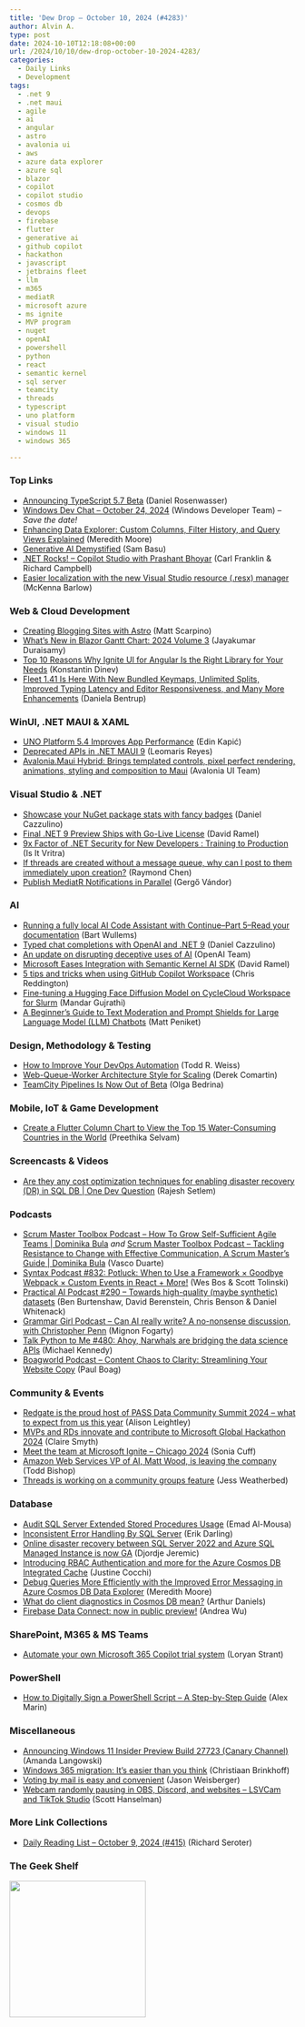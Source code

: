 ```yaml
---
title: 'Dew Drop – October 10, 2024 (#4283)'
author: Alvin A.
type: post
date: 2024-10-10T12:18:08+00:00
url: /2024/10/10/dew-drop-october-10-2024-4283/
categories:
  - Daily Links
  - Development
tags:
  - .net 9
  - .net maui
  - agile
  - ai
  - angular
  - astro
  - avalonia ui
  - aws
  - azure data explorer
  - azure sql
  - blazor
  - copilot
  - copilot studio
  - cosmos db
  - devops
  - firebase
  - flutter
  - generative ai
  - github copilot
  - hackathon
  - javascript
  - jetbrains fleet
  - llm
  - m365
  - mediatR
  - microsoft azure
  - ms ignite
  - MVP program
  - nuget
  - openAI
  - powershell
  - python
  - react
  - semantic kernel
  - sql server
  - teamcity
  - threads
  - typescript
  - uno platform
  - visual studio
  - windows 11
  - windows 365

---
```

### <a name="top"></a>Top Links

  * <a href="https://devblogs.microsoft.com/typescript/announcing-typescript-5-7-beta/" target="_blank" rel="noopener">Announcing TypeScript 5.7 Beta</a> (Daniel Rosenwasser)
  * <a href="http://www.youtube.com/watch?v=5Gk3TDyv0IU" target="_blank" rel="noopener">Windows Dev Chat &#8211; October 24, 2024</a> (Windows Developer Team) _&#8211; Save the date!_
  * <a href="https://devblogs.microsoft.com/cosmosdb/data-explorer-custom-columns-filter-history-and-query-views-explained/" target="_blank" rel="noopener">Enhancing Data Explorer: Custom Columns, Filter History, and Query Views Explained</a> (Meredith Moore)
  * <a href="https://www.telerik.com/blogs/generative-ai-demystified" target="_blank" rel="noopener">Generative AI Demystified</a> (Sam Basu)
  * <a href="https://www.spreaker.com/episode/copilot-studio-with-prashant-bhoyar--62306592" target="_blank" rel="noopener">.NET Rocks! &#8211; Copilot Studio with Prashant Bhoyar</a> (Carl Franklin & Richard Campbell)
  * <a href="https://devblogs.microsoft.com/visualstudio/easier-localization-with-the-new-resource-resx-manager/" target="_blank" rel="noopener">Easier localization with the new Visual Studio resource (.resx) manager</a> (McKenna Barlow)



### <a name="web"></a>Web & Cloud Development

  * <a href="https://www.codeproject.com/Articles/5388799/Creating-Blogging-Sites-with-Astro" target="_blank" rel="noopener">Creating Blogging Sites with Astro</a> (Matt Scarpino)
  * <a href="https://www.syncfusion.com/blogs/post/blazor-gantt-chart-2024-volume-3?utm_source=alvinashcraft&utm_medium=email&utm_campaign=alvinashcraft_blog_edmoct24" target="_blank" rel="noopener">What’s New in Blazor Gantt Chart: 2024 Volume 3</a> (Jayakumar Duraisamy)
  * <a href="https://www.infragistics.com/community/blogs/b/infragistics/posts/why-ignite-ui-for-angular-is-the-right-library" target="_blank" rel="noopener">Top 10 Reasons Why Ignite UI for Angular Is the Right Library for Your Needs</a> (Konstantin Dinev)
  * <a href="https://blog.jetbrains.com/fleet/2024/10/fleet-1-41-is-here-with-new-bundled-keymaps-unlimited-splits-improved-typing-latency-and-editor-responsiveness-and-many-more-enhancements/" target="_blank" rel="noopener">Fleet 1.41 Is Here With New Bundled Keymaps, Unlimited Splits, Improved Typing Latency and Editor Responsiveness, and Many More Enhancements</a> (Daniela Bentrup)



### <a name="silverlight"></a>WinUI, .NET MAUI & XAML

  * <a href="https://www.infoq.com/news/2024/10/uno-platform-54-performance/?utm_campaign=infoq_content&utm_source=infoq&utm_medium=feed&utm_term=global" target="_blank" rel="noopener">UNO Platform 5.4 Improves App Performance</a> (Edin Kapić)
  * <a href="https://www.telerik.com/blogs/deprecated-apis-net-maui-9" target="_blank" rel="noopener">Deprecated APIs in .NET MAUI 9</a> (Leomaris Reyes)
  * <a href="https://github.com/AvaloniaUI/AvaloniaMauiHybrid" target="_blank" rel="noopener">Avalonia.Maui Hybrid: Brings templated controls, pixel perfect rendering, animations, styling and composition to Maui</a> (Avalonia UI Team)



### <a name="dotnet"></a>Visual Studio & .NET

  * <a href="https://www.cazzulino.com/nuget-stats.html" target="_blank" rel="noopener">Showcase your NuGet package stats with fancy badges</a> (Daniel Cazzulino)
  * <a href="https://visualstudiomagazine.com/Articles/2024/10/09/Final-NET-9-Preview-Ships-with-Go-Live-License.aspx" target="_blank" rel="noopener">Final .NET 9 Preview Ships with Go-Live License</a> (David Ramel)
  * <a href="https://isitvritra101.medium.com/9x-factor-of-net-security-for-new-developers-training-to-production-061ac0fa20e7" target="_blank" rel="noopener">9x Factor of .NET Security for New Developers : Training to Production</a> (Is It Vritra)
  * <a href="https://devblogs.microsoft.com/oldnewthing/20241009-00/?p=110354" target="_blank" rel="noopener">If threads are created without a message queue, why can I post to them immediately upon creation?</a> (Raymond Chen)
  * <a href="https://code-maze.com/mediatr-parallel-publishing-notifications/" target="_blank" rel="noopener">Publish MediatR Notifications in Parallel</a> (Gergő Vándor)



### AI

  * <a href="https://bartwullems.blogspot.com/2024/10/running-fully-local-ai-code-assistant.html" target="_blank" rel="noopener">Running a fully local AI Code Assistant with Continue–Part 5–Read your documentation</a> (Bart Wullems)
  * <a href="https://www.cazzulino.com/typed-chat.html" target="_blank" rel="noopener">Typed chat completions with OpenAI and .NET 9</a> (Daniel Cazzulino)
  * <a href="https://openai.com/global-affairs/an-update-on-disrupting-deceptive-uses-of-ai" target="_blank" rel="noopener">An update on disrupting deceptive uses of AI</a> (OpenAI Team)
  * <a href="https://visualstudiomagazine.com/Articles/2024/10/09/Microsoft-Eases-Integration-with-Semantic-Kernel-AI-SDK.aspx" target="_blank" rel="noopener">Microsoft Eases Integration with Semantic Kernel AI SDK</a> (David Ramel)
  * <a href="https://github.blog/ai-and-ml/github-copilot/5-tips-and-tricks-when-using-github-copilot-workspace/" target="_blank" rel="noopener">5 tips and tricks when using GitHub Copilot Workspace</a> (Chris Reddington)
  * <a href="https://techcommunity.microsoft.com/t5/azure-compute-blog/fine-tuning-a-hugging-face-diffusion-model-on-cyclecloud/ba-p/4262431" target="_blank" rel="noopener">Fine-tuning a Hugging Face Diffusion Model on CycleCloud Workspace for Slurm</a> (Mandar Gujrathi)
  * <a href="https://techcommunity.microsoft.com/t5/educator-developer-blog/a-beginner-s-guide-to-text-moderation-and-prompt-shields-for/ba-p/4255083" target="_blank" rel="noopener">A Beginner&#8217;s Guide to Text Moderation and Prompt Shields for Large Language Model (LLM) Chatbots</a> (Matt Peniket)



### <a name="design"></a>Design, Methodology & Testing

  * <a href="https://www.docker.com/blog/how-to-improve-your-devops-automation/" target="_blank" rel="noopener">How to Improve Your DevOps Automation</a> (Todd R. Weiss)
  * <a href="https://codeopinion.com/web-queue-worker-architecture-style-for-scaling/" target="_blank" rel="noopener">Web-Queue-Worker Architecture Style for Scaling</a> (Derek Comartin)
  * <a href="https://blog.jetbrains.com/teamcity/2024/10/teamcity-pipelines-out-of-beta/" target="_blank" rel="noopener">TeamCity Pipelines Is Now Out of Beta</a> (Olga Bedrina)



### <a name="mobile"></a>Mobile, IoT & Game Development

  * <a href="https://www.syncfusion.com/blogs/post/flutter-column-chart-for-water-consumption" target="_blank" rel="noopener">Create a Flutter Column Chart to View the Top 15 Water-Consuming Countries in the World</a> (Preethika Selvam)



### <a name="videos"></a>Screencasts & Videos

  * <a href="http://www.youtube.com/watch?v=ZLy8_6HCb8Y" target="_blank" rel="noopener">Are they any cost optimization techniques for enabling disaster recovery (DR) in SQL DB | One Dev Question</a> (Rajesh Setlem)



### <a name="podcasts"></a>Podcasts

  * <a href="https://scrummastertoolbox.libsyn.com/how-to-grow-self-sufficient-agile-teams-dominika-bula" target="_blank" rel="noopener">Scrum Master Toolbox Podcast &#8211; How To Grow Self-Sufficient Agile Teams | Dominika Bula</a> _and_ <a href="https://scrummastertoolbox.libsyn.com/tackling-resistance-to-change-with-effective-communication-a-scrum-masters-guide-dominika-bula" target="_blank" rel="noopener">Scrum Master Toolbox Podcast &#8211; Tackling Resistance to Change with Effective Communication, A Scrum Master’s Guide | Dominika Bula</a> (Vasco Duarte)
  * <a href="https://syntax.fm/832" target="_blank" rel="noopener">Syntax Podcast #832: Potluck: When to Use a Framework × Goodbye Webpack × Custom Events in React + More!</a> (Wes Bos & Scott Tolinski)
  * <a href="https://changelog.com/practicalai/290" target="_blank" rel="noopener">Practical AI Podcast #290 &#8211; Towards high-quality (maybe synthetic) datasets</a> (Ben Burtenshaw, David Berenstein, Chris Benson & Daniel Whitenack)
  * <a href="https://grammar-girl.simplecast.com/episodes/penn-3GkFSD1b" target="_blank" rel="noopener">Grammar Girl Podcast &#8211; Can AI really write? A no-nonsense discussion, with Christopher Penn</a> (Mignon Fogarty)
  * <a href="https://talkpython.fm/episodes/show/480/ahoy-narwhals-are-bridging-the-data-science-apis" target="_blank" rel="noopener">Talk Python to Me #480: Ahoy, Narwhals are bridging the data science APIs</a> (Michael Kennedy)
  * <a href="https://boagworld.com/season/rebooted/episode/004/" target="_blank" rel="noopener">Boagworld Podcast &#8211; Content Chaos to Clarity: Streamlining Your Website Copy</a> (Paul Boag)



### <a name="events"></a>Community & Events

  * <a href="https://www.red-gate.com/blog/redgate-events/redgate-is-the-proud-host-of-pass-data-community-summit-2024-what-to-expect-from-us-this-year" target="_blank" rel="noopener">Redgate is the proud host of PASS Data Community Summit 2024 – what to expect from us this year</a> (Alison Leightley)
  * <a href="https://techcommunity.microsoft.com/t5/microsoft-mvp-communities-blog/mvps-and-rds-innovate-and-contribute-to-microsoft-global/ba-p/4266737" target="_blank" rel="noopener">MVPs and RDs innovate and contribute to Microsoft Global Hackathon 2024</a> (Claire Smyth)
  * <a href="https://techcommunity.microsoft.com/t5/itops-talk-blog/meet-the-team-at-microsoft-ignite-chicago-2024/ba-p/4265992" target="_blank" rel="noopener">Meet the team at Microsoft Ignite &#8211; Chicago 2024</a> (Sonia Cuff)
  * <a href="https://www.geekwire.com/2024/amazon-web-services-vp-of-ai-matt-wood-is-leaving-the-company/" target="_blank" rel="noopener">Amazon Web Services VP of AI, Matt Wood, is leaving the company</a> (Todd Bishop)
  * <a href="https://www.theverge.com/2024/10/9/24265936/threads-loops-community-groups-feature" target="_blank" rel="noopener">Threads is working on a community groups feature</a> (Jess Weatherbed)



### <a name="sql"></a>Database

  * <a href="https://www.mssqltips.com/sqlservertip/8102/audit-sql-server-extended-stored-procedures-usage/" target="_blank" rel="noopener">Audit SQL Server Extended Stored Procedures Usage</a> (Emad Al-Mousa)
  * <a href="https://erikdarling.com/inconsistent-error-handling-by-sql-server/" target="_blank" rel="noopener">Inconsistent Error Handling By SQL Server</a> (Erik Darling)
  * <a href="https://techcommunity.microsoft.com/t5/azure-sql-blog/online-disaster-recovery-between-sql-server-2022-and-azure-sql/ba-p/4265723" target="_blank" rel="noopener">Online disaster recovery between SQL Server 2022 and Azure SQL Managed Instance is now GA</a> (Djordje Jeremic)
  * <a href="https://devblogs.microsoft.com/cosmosdb/introducing-rbac-authentication-and-more-for-the-azure-cosmos-db-integrated-cache/" target="_blank" rel="noopener">Introducing RBAC Authentication and more for the Azure Cosmos DB Integrated Cache</a> (Justine Cocchi)
  * <a href="https://devblogs.microsoft.com/cosmosdb/improved-error-messaging-in-azure-cosmos-db-data-explorer/" target="_blank" rel="noopener">Debug Queries More Efficiently with the Improved Error Messaging in Azure Cosmos DB Data Explorer</a> (Meredith Moore)
  * <a href="https://www.sqlservercentral.com/blogs/what-do-client-diagnostics-in-cosmos-db-mean" target="_blank" rel="noopener">What do client diagnostics in Cosmos DB mean?</a> (Arthur Daniels)
  * <a href="https://firebase.blog/posts/2024/10/data-connect-public-preview" target="_blank" rel="noopener">Firebase Data Connect: now in public preview!</a> (Andrea Wu)



### <a name="sp"></a>SharePoint, M365 & MS Teams

  * <a href="https://www.loryanstrant.com/2024/10/10/automate-your-own-microsoft-365-copilot-trial-system/#utm_source=rss&utm_medium=rss&utm_campaign=automate-your-own-microsoft-365-copilot-trial-system" target="_blank" rel="noopener">Automate your own Microsoft 365 Copilot trial system</a> (Loryan Strant)



### <a name="ps"></a>PowerShell

  * <a href="https://www.advancedinstaller.com/digitally-sign-powershell-script.html" target="_blank" rel="noopener">How to Digitally Sign a PowerShell Script &#8211; A Step-by-Step Guide</a> (Alex Marin)



### <a name="misc"></a>Miscellaneous

  * <a href="https://blogs.windows.com/windows-insider/2024/10/09/announcing-windows-11-insider-preview-build-27723-canary-channel/" target="_blank" rel="noopener">Announcing Windows 11 Insider Preview Build 27723 (Canary Channel)</a> (Amanda Langowski)
  * <a href="https://techcommunity.microsoft.com/t5/windows-it-pro-blog/windows-365-migration-it-s-easier-than-you-think/ba-p/4265938" target="_blank" rel="noopener">Windows 365 migration: It&#8217;s easier than you think</a> (Christiaan Brinkhoff)
  * <a href="https://boingboing.net/2024/10/09/voting-by-mail-is-easy-and-convenient.html" target="_blank" rel="noopener">Voting by mail is easy and convenient</a> (Jason Weisberger)
  * <a href="http://feeds.hanselman.com/~/905963465/0/scotthanselman~Webcam-randomly-pausing-in-OBS-Discord-and-websites-LSVCam-and-TikTok-Studio" target="_blank" rel="noopener">Webcam randomly pausing in OBS, Discord, and websites &#8211; LSVCam and TikTok Studio</a> (Scott Hanselman)



### <a name="links"></a>More Link Collections

  * <a href="https://seroter.com/2024/10/09/daily-reading-list-october-9-2024-415/" target="_blank" rel="noopener">Daily Reading List – October 9, 2024 (#415)</a> (Richard Seroter)



### <a name="shelf"></a>The Geek Shelf

<a href="https://www.amazon.com/dp/1805120069/" target="_blank" rel="noopener"><img loading="lazy" decoding="async" width="240" height="240" style="border: 0px currentcolor; border-image: none; background-image: none;" src="https://m.media-amazon.com/images/I/411iGj7rW0L._SS135_.jpg" border="0" /></a>